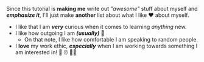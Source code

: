 Since this tutorial is __making me__ write out _"awesome"_ stuff about myself and ___emphasize it___, I'll just make __another__ list about what I like ❤️ about myself.
* I like that I am ___very___ curious when it comes to learning _anything_ new.
* I like how outgoing I am ___(usually)___ 🙂
  * On that note, I like how comfortable I am speaking to random people.
* I __love__ my work ethic, ___especially___ when I am working towards something I am interested in! 🏢 ⏰ 🏃‍♂️
